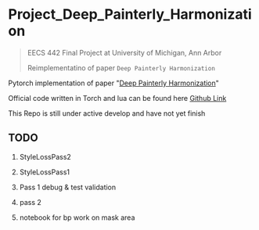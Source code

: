 # Project_Deep_Painterly_Harmonization

> EECS 442 Final Project at University of Michigan, Ann Arbor
> 
> Reimplementatino of paper `Deep Painterly Harmonization` 



Pytorch implementation of paper "[Deep Painterly Harmonization](https://arxiv.org/abs/1804.03189)"  


Official code written in Torch and lua can be found here [Github Link](https://github.com/luanfujun/deep-painterly-harmonization)

This Repo is still under active develop and have not yet finish


## TODO 

1. StyleLossPass2 

2. StyleLossPass1 

3. Pass 1 debug & test validation 

4. pass 2 

5. notebook for bp work on mask area 